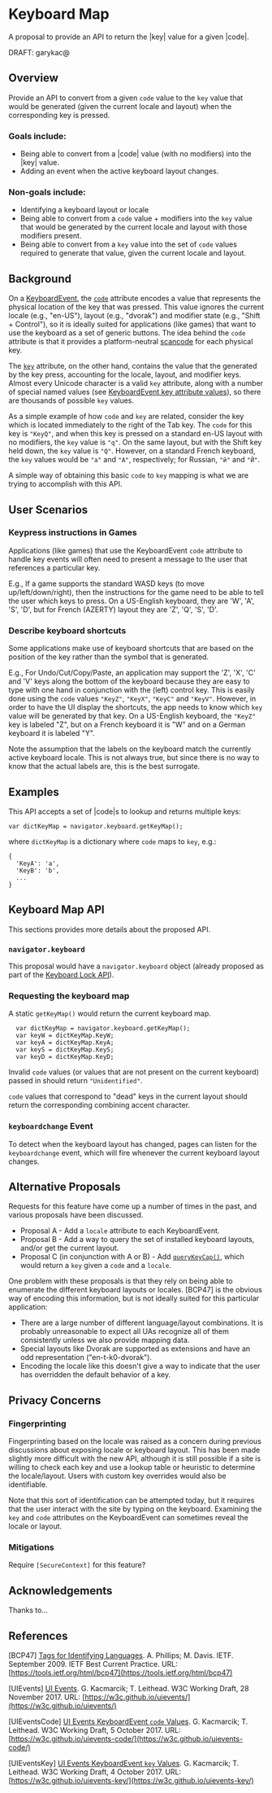 # Keyboard Map

A proposal to provide an API to return the |key| value for a given |code|.

DRAFT: garykac@

## Overview

Provide an API to convert from a given `code` value to the `key` value that would be generated
(given the current locale and layout) when the corresponding key is pressed.
 
### Goals include:

* Being able to convert from a |code| value (with no modifiers) into the |key| value.
* Adding an event when the active keyboard layout changes.

### Non-goals include:

* Identifying a keyboard layout or locale
* Being able to convert from a `code` value + modifiers into the `key` value that would be generated
  by the current locale and layout with those modifiers present.
* Being able to convert from a `key` value into the set of `code` values required to generate that
  value, given the current locale and layout.

## Background

On a [KeyboardEvent](https://w3c.github.io/uievents/#idl-keyboardevent),
the [`code`](https://w3c.github.io/uievents/#dom-keyboardevent-code) attribute encodes
a value that represents the physical location of the key that was pressed. This value ignores
the current locale (e.g., "en-US"), layout (e.g., "dvorak") and modifier state (e.g., "Shift + Control"),
so it is ideally suited for applications (like games) that want to use the keyboard as a set of
generic buttons. The idea behind the `code` attribute is that it provides a platform-neutral
[scancode](https://en.wikipedia.org/wiki/Scancode) for each physical key.

The [`key`](https://w3c.github.io/uievents/#dom-keyboardevent-key) attribute, on the other hand,
contains the value that the generated by the key press, accounting for the locale, layout, and modifier
keys. Almost every Unicode character is a valid `key` attribute, along with a number of special
named values (see [KeyboardEvent key attribute values](https://w3c.github.io/uievents-key/#key-attr-values)),
so there are thousands of possible `key` values.

As a simple example of how `code` and `key` are related, consider the key which is located immediately
to the right of the Tab key. The `code` for this key is `"KeyQ"`, and when this key is pressed on a
standard en-US layout with no modifiers, the `key` value is `"q"`. On the same layout, but with the
Shift key held down, the `key` value is `"Q"`. However, on a standard French keyboard, the `key` values
would be `"a"` and `"A"`, respectively; for Russian, `"й"` and `"Й"`.

A simple way of obtaining this basic `code` to `key` mapping is what we are trying to accomplish with this API.

## User Scenarios

### Keypress instructions in Games

Applications (like games) that use the KeyboardEvent `code` attribute to handle key events will often
need to present a message to the user that references a particular key.

E.g., If a game supports the standard WASD keys (to move up/left/down/right), then the instructions for
the game need to be able to tell the user which keys to press. On a US-English keyboard, they are
'W', 'A', 'S', 'D', but for French (AZERTY) layout they are 'Z', 'Q', 'S', 'D'.

### Describe keyboard shortcuts

Some applications make use of keyboard shortcuts that are based on the position of the key
rather than the symbol that is generated.

E.g., For Undo/Cut/Copy/Paste, an application may support the 'Z', 'X', 'C' and 'V' keys
along the bottom of the keyboard because they are easy to type with one hand in conjunction
with the (left) control key. This is easily done using the `code` values `"KeyZ"`, `"KeyX"`,
`"KeyC"` and `"KeyV"`. However, in order to have the UI display the shortcuts, the app needs to know
which `key` value will be generated by that key. On a US-English keyboard, the `"KeyZ"`
key is labeled "Z", but on a French keyboard it is "W" and on a German keyboard it is 
labeled "Y".

Note the assumption that the labels on the keyboard match the currently active keyboard
locale. This is not always true, but since there is no way to know that the actual labels
are, this is the best surrogate.

## Examples

This API accepts a set of |code|s to lookup and returns multiple keys:

```
var dictKeyMap = navigator.keyboard.getKeyMap();
```

where `dictKeyMap` is a dictionary where `code` maps to `key`, e.g.:

```
{
  'KeyA': 'a',
  'KeyB': 'b',
  ...
}
```

## Keyboard Map API

This sections provides more details about the proposed API.

### `navigator.keyboard`

This proposal would have a `navigator.keyboard` object (already proposed as part of the
[Keyboard Lock API](https://w3c.github.io/keyboard-lock/#API)).

### Requesting the keyboard map

A static `getKeyMap()` would return the current keyboard map.

```
  var dictKeyMap = navigator.keyboard.getKeyMap();
  var keyW = dictKeyMap.KeyW;
  var keyA = dictKeyMap.KeyA;
  var keyS = dictKeyMap.KeyS;
  var keyD = dictKeyMap.KeyD;
```

Invalid `code` values (or values that are not present on the current keyboard) passed in should
return `"Unidentified"`.

`code` values that correspond to "dead" keys in the current layout should return the corresponding
combining accent character.

### `keyboardchange` Event

To detect when the keyboard layout has changed, pages can listen for the `keyboardchange` event,
which will fire whenever the current keyboard layout changes.

## Alternative Proposals

Requests for this feature have come up a number of times in the past, and various proposals
have been discussed.

* Proposal A - Add a `locale` attribute to each KeyboardEvent.
* Proposal B - Add a way to query the set of installed keyboard layouts, and/or get the current
  layout.
* Proposal C (in conjunction with A or B) - Add
  [`queryKeyCap()`](https://dvcs.w3.org/hg/d4e/raw-file/tip/source_respec.htm#x3-1-interface-keyboardevent),
  which would return a `key` given a `code` and a `locale`.

One problem with these proposals is that they rely on being able to enumerate the different keyboard
layouts or locales. [BCP47] is the obvious way of encoding this information, but is not ideally suited
for this particular application:

* There are a large number of different language/layout combinations. It is probably unreasonable to
  expect all UAs recognize all of them consistently unless we also provide mapping data.
* Special layouts like Dvorak are supported as extensions and have an odd representation ("en-t-k0-dvorak").
* Encoding the locale like this doesn't give a way to indicate that the user has overridden the default
  behavior of a key.

## Privacy Concerns

### Fingerprinting

Fingerprinting based on the locale was raised as a concern during previous discussions about exposing
locale or keyboard layout. This has been made slightly more difficult with the new API, although it is
still possible if a site is willing to check each key and use a lookup table or heuristic to determine
the locale/layout. Users with custom key overrides would also be identifiable.

Note that this sort of identification can be attempted today, but it requires that the user interact with
the site by typing on the keyboard. Examining the `key` and `code` attributes on the KeyboardEvent can
sometimes reveal the locale or layout.

### Mitigations

Require `[SecureContext]` for this feature?

## Acknowledgements

Thanks to…

## References

[BCP47]
[Tags for Identifying Languages](https://tools.ietf.org/html/bcp47).
A. Phillips; M. Davis. IETF. September 2009.
IETF Best Current Practice.
URL: [https://tools.ietf.org/html/bcp47](https://tools.ietf.org/html/bcp47)

[UIEvents]
[UI Events](https://w3c.github.io/uievents/).
G. Kacmarcik; T. Leithead. W3C Working Draft, 28 November 2017.
URL: [https://w3c.github.io/uievents/](https://w3c.github.io/uievents/)

[UIEventsCode]
[UI Events KeyboardEvent `code` Values](https://w3c.github.io/uievents-code/).
G. Kacmarcik; T. Leithead. W3C Working Draft, 5 October 2017.
URL: [https://w3c.github.io/uievents-code/](https://w3c.github.io/uievents-code/)

[UIEventsKey]
[UI Events KeyboardEvent `key` Values](https://w3c.github.io/uievents-key/).
G. Kacmarcik; T. Leithead. W3C Working Draft, 4 October 2017.
URL: [https://w3c.github.io/uievents-key/](https://w3c.github.io/uievents-key/)

